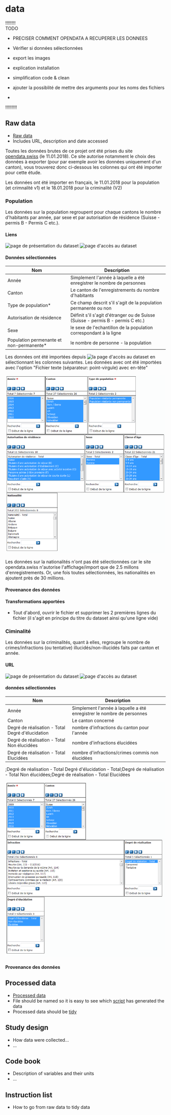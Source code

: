 # data
!!!!!!!!  
TODO
- PRECISER COMMENT OPENDATA A RECUPERER LES DONNEES
- Vérifier si données sélectionnées
- export les images



- explication installation
- simplification code & clean
- ajouter la possiblité de mettre des arguments pour les noms des fichiers
- 


 !!!!!!!!!
## Raw data
 * [Raw data](/raw/readme.md)
 * Includes URL, description and date accessed

Toutes les données brutes de ce projet ont été prises du site [opendata.swiss](https://opendata.swiss) (le 11.01.2018). Ce site autorise notamment le choix des données à exporter (pour par exemple avoir les données uniquement d'un canton), vous trouverez donc ci-dessous les colonnes qui ont été importer pour cette étude.

Les données ont été importer en français, le 11.01.2018 pour la population (et crimnalité v1) et le 18.01.2018 pour la criminalité (V2) 


### Population

Les données sur la population regroupent pour chaque cantons le nombre d'habitants par année, par sexe et par autorisation de résidence (Suisse - permis B - Permis C etc.). 

#### Liens
![page de présentation du dataset](https://opendata.swiss/fr/dataset/permanent-and-non-permanent-resident-population-by-canton-sex-residence-permit-age-class-and-citizen)
![page d'accès au dataset](https://www.pxweb.bfs.admin.ch/pxweb/fr/px-x-0103010000_101/px-x-0103010000_101/px-x-0103010000_101.px)


#### Données sélectionnées
| Nom                                        | Description                                                                     |
|--------------------------------------------|---------------------------------------------------------------------------------|
| Année                                      | Simplement l'année à laquelle a été enregistrer le nombre de personnes          |
| Canton                                     | Le canton de l'enregistrements du nombre d'habitants                            |
| Type de population*                        | Ce champ descrit s'il s'agit de la population permanente ou non                 |
| Autorisation de résidence                  | Définit s'il s'agit d'étranger ou de Suisse (Suisse - permis B - permis C etc.) |
| Sexe                                       | le sexe de l'echantillon de la population correspondant à la ligne              |
| Population permenante et non-permanente*   | le nombre de personne - la population                                           |




Les données ont été importées depuis ![la page d'accès au dataset](https://www.pxweb.bfs.admin.ch/pxweb/fr/px-x-0103010000_101/px-x-0103010000_101/px-x-0103010000_101.px) en sélectionnant les colonnes suivantes. Les données avec ont été importées avec l'option "Fichier texte (séparateur: point-virgule) avec en-tête"

![Données sélectionnées](./raw/img/popSelect.png)

Les données sur la nationalités n'ont pas été sélectionnées car le site opendata.swiss n'autorise l'affichage/import que de 2.5 millons d'enregistrements. Or, une fois toutes sélectionnées, les nationalités en ajoutent près de 30 millions. 

#### Provenance des données

#### Transformations apportées
- Tout d'abord, ouvrir le fichier et supprimer les 2 premières lignes du fichier (il s'agit en principe du titre du dataset ainsi qu'une ligne vide)


### Ciminalité

Les données sur la criminalités, quant à elles, regroupe le nombre de crimes/infractions (ou tentative) illucidés/non-illucidés faits par canton et année. 

#### URL
![page de présentation du dataset](https://opendata.swiss/en/dataset/criminal-offences-registered-by-the-police-according-to-the-swiss-criminal-code-by-canton-level-of-c)
![page d'accès au dataset](https://www.pxweb.bfs.admin.ch/pxweb/de/px-x-1903020100_101/-/px-x-1903020100_101.px)


 #### données sélectionnées

| Nom                                              | Description                                                            |
|--------------------------------------------------|------------------------------------------------------------------------|
| Année                                            | Simplement l'année à laquelle a été enregistrer le nombre de personnes |
| Canton                                           | Le canton concerné                                                     |
| Degré de réalisation - Total Degré d'élucidation | nombre d'infractions du canton pour l'année                            |
| Degré de réalisation - Total Non élucidées       | nombre d'infractions élucidées                                         |
| Degré de réalisation - Total Elucidées           | nombre d'infractions/crimes commis non élucidées                       |


;Degré de réalisation - Total Degré d'élucidation - Total;Degré de réalisation - Total Non élucidées;Degré de réalisation - Total Elucidées

![Données sélectionnées](./raw/img/crimSelectV2.png)




#### Provenance des données


## Processed data
 * [Processed data](processed/readme.md)
 * File should be named so it is easy to see which [script](../code/) has generated the data
 * Processed data should be [tidy](https://github.com/jtleek/datasharing)

## Study design
 * How data were collected...
 * ...

## Code book
 * Description of variables and their units
 * ...

## Instruction list
 * How to go from raw data to tidy data
